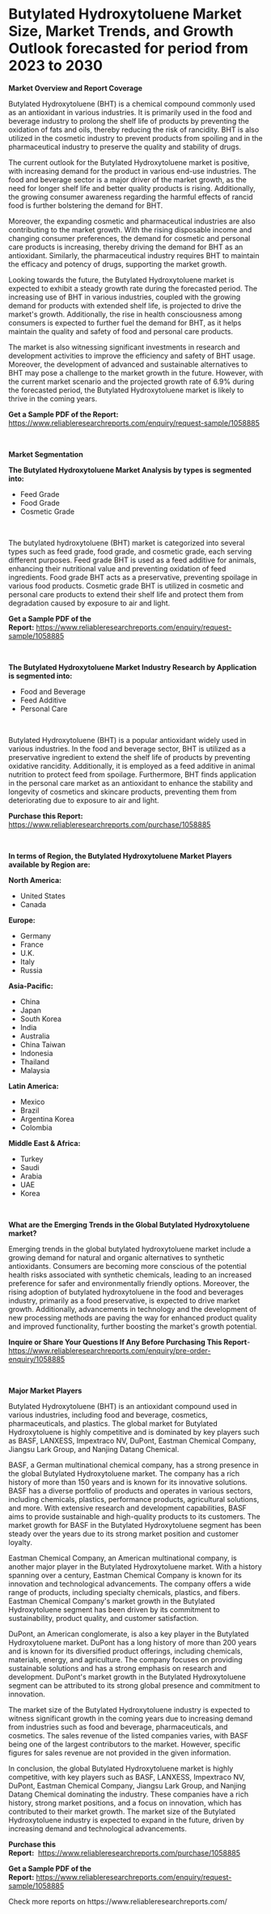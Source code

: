 <p><h1>Butylated Hydroxytoluene Market Size, Market Trends, and Growth Outlook forecasted for period from 2023 to 2030</h1></p><p><strong>Market Overview and Report Coverage</strong></p>
<p><p>Butylated Hydroxytoluene (BHT) is a chemical compound commonly used as an antioxidant in various industries. It is primarily used in the food and beverage industry to prolong the shelf life of products by preventing the oxidation of fats and oils, thereby reducing the risk of rancidity. BHT is also utilized in the cosmetic industry to prevent products from spoiling and in the pharmaceutical industry to preserve the quality and stability of drugs.</p><p>The current outlook for the Butylated Hydroxytoluene market is positive, with increasing demand for the product in various end-use industries. The food and beverage sector is a major driver of the market growth, as the need for longer shelf life and better quality products is rising. Additionally, the growing consumer awareness regarding the harmful effects of rancid food is further bolstering the demand for BHT.</p><p>Moreover, the expanding cosmetic and pharmaceutical industries are also contributing to the market growth. With the rising disposable income and changing consumer preferences, the demand for cosmetic and personal care products is increasing, thereby driving the demand for BHT as an antioxidant. Similarly, the pharmaceutical industry requires BHT to maintain the efficacy and potency of drugs, supporting the market growth.</p><p>Looking towards the future, the Butylated Hydroxytoluene market is expected to exhibit a steady growth rate during the forecasted period. The increasing use of BHT in various industries, coupled with the growing demand for products with extended shelf life, is projected to drive the market's growth. Additionally, the rise in health consciousness among consumers is expected to further fuel the demand for BHT, as it helps maintain the quality and safety of food and personal care products.</p><p>The market is also witnessing significant investments in research and development activities to improve the efficiency and safety of BHT usage. Moreover, the development of advanced and sustainable alternatives to BHT may pose a challenge to the market growth in the future. However, with the current market scenario and the projected growth rate of 6.9% during the forecasted period, the Butylated Hydroxytoluene market is likely to thrive in the coming years.</p></p>
<p><strong>Get a Sample PDF of the Report:</strong> <a href="https://www.reliableresearchreports.com/enquiry/request-sample/1058885">https://www.reliableresearchreports.com/enquiry/request-sample/1058885</a></p>
<p>&nbsp;</p>
<p><strong>Market Segmentation</strong></p>
<p><strong>The Butylated Hydroxytoluene Market Analysis by types is segmented into:</strong></p>
<p><ul><li>Feed Grade</li><li>Food Grade</li><li>Cosmetic Grade</li></ul></p>
<p>&nbsp;</p>
<p><p>The butylated hydroxytoluene (BHT) market is categorized into several types such as feed grade, food grade, and cosmetic grade, each serving different purposes. Feed grade BHT is used as a feed additive for animals, enhancing their nutritional value and preventing oxidation of feed ingredients. Food grade BHT acts as a preservative, preventing spoilage in various food products. Cosmetic grade BHT is utilized in cosmetic and personal care products to extend their shelf life and protect them from degradation caused by exposure to air and light.</p></p>
<p><strong>Get a Sample PDF of the Report:</strong>&nbsp;<a href="https://www.reliableresearchreports.com/enquiry/request-sample/1058885">https://www.reliableresearchreports.com/enquiry/request-sample/1058885</a></p>
<p>&nbsp;</p>
<p><strong>The Butylated Hydroxytoluene Market Industry Research by Application is segmented into:</strong></p>
<p><ul><li>Food and Beverage</li><li>Feed Additive</li><li>Personal Care</li></ul></p>
<p>&nbsp;</p>
<p><p>Butylated Hydroxytoluene (BHT) is a popular antioxidant widely used in various industries. In the food and beverage sector, BHT is utilized as a preservative ingredient to extend the shelf life of products by preventing oxidative rancidity. Additionally, it is employed as a feed additive in animal nutrition to protect feed from spoilage. Furthermore, BHT finds application in the personal care market as an antioxidant to enhance the stability and longevity of cosmetics and skincare products, preventing them from deteriorating due to exposure to air and light.</p></p>
<p><strong>Purchase this Report:</strong>&nbsp; <a href="https://www.reliableresearchreports.com/purchase/1058885">https://www.reliableresearchreports.com/purchase/1058885</a></p>
<p>&nbsp;</p>
<p><strong>In terms of Region, the Butylated Hydroxytoluene Market Players available by Region are:</strong></p>
<p>
    <p> <strong> North America: </strong>
        <ul>
            <li>United States</li>
            <li>Canada</li>
        </ul>
        </p> 
    <p> <strong> Europe: </strong>
        <ul>
            <li>Germany</li>
            <li>France</li>
            <li>U.K.</li>
            <li>Italy</li>
            <li>Russia</li>
        </ul>
        </p> 
    <p> <strong> Asia-Pacific: </strong>
        <ul>
            <li>China</li>
            <li>Japan</li>
            <li>South Korea</li>
            <li>India</li>
            <li>Australia</li>
            <li>China Taiwan</li>
            <li>Indonesia</li>
            <li>Thailand</li>
            <li>Malaysia</li>
        </ul>
        </p> 
    <p> <strong> Latin America: </strong>
        <ul>
            <li>Mexico</li>
            <li>Brazil</li>
            <li>Argentina Korea</li>
            <li>Colombia</li>
        </ul>
        </p> 
    <p> <strong> Middle East & Africa: </strong>
        <ul>
            <li>Turkey</li>
            <li>Saudi</li>
            <li>Arabia</li>
            <li>UAE</li>
            <li>Korea</li>
        </ul>
    </p>
    </p>
<p>&nbsp;</p>
<p><strong>What are the Emerging Trends in the Global Butylated Hydroxytoluene market?</strong></p>
<p><p>Emerging trends in the global butylated hydroxytoluene market include a growing demand for natural and organic alternatives to synthetic antioxidants. Consumers are becoming more conscious of the potential health risks associated with synthetic chemicals, leading to an increased preference for safer and environmentally friendly options. Moreover, the rising adoption of butylated hydroxytoluene in the food and beverages industry, primarily as a food preservative, is expected to drive market growth. Additionally, advancements in technology and the development of new processing methods are paving the way for enhanced product quality and improved functionality, further boosting the market's growth potential.</p></p>
<p><strong>Inquire or Share Your Questions If Any Before Purchasing This Report</strong>- <a href="https://www.reliableresearchreports.com/enquiry/pre-order-enquiry/1058885">https://www.reliableresearchreports.com/enquiry/pre-order-enquiry/1058885</a></p>
<p>&nbsp;</p>
<p><strong>Major Market Players</strong></p>
<p><p>Butylated Hydroxytoluene (BHT) is an antioxidant compound used in various industries, including food and beverage, cosmetics, pharmaceuticals, and plastics. The global market for Butylated Hydroxytoluene is highly competitive and is dominated by key players such as BASF, LANXESS, Impextraco NV, DuPont, Eastman Chemical Company, Jiangsu Lark Group, and Nanjing Datang Chemical.</p><p>BASF, a German multinational chemical company, has a strong presence in the global Butylated Hydroxytoluene market. The company has a rich history of more than 150 years and is known for its innovative solutions. BASF has a diverse portfolio of products and operates in various sectors, including chemicals, plastics, performance products, agricultural solutions, and more. With extensive research and development capabilities, BASF aims to provide sustainable and high-quality products to its customers. The market growth for BASF in the Butylated Hydroxytoluene segment has been steady over the years due to its strong market position and customer loyalty.</p><p>Eastman Chemical Company, an American multinational company, is another major player in the Butylated Hydroxytoluene market. With a history spanning over a century, Eastman Chemical Company is known for its innovation and technological advancements. The company offers a wide range of products, including specialty chemicals, plastics, and fibers. Eastman Chemical Company's market growth in the Butylated Hydroxytoluene segment has been driven by its commitment to sustainability, product quality, and customer satisfaction.</p><p>DuPont, an American conglomerate, is also a key player in the Butylated Hydroxytoluene market. DuPont has a long history of more than 200 years and is known for its diversified product offerings, including chemicals, materials, energy, and agriculture. The company focuses on providing sustainable solutions and has a strong emphasis on research and development. DuPont's market growth in the Butylated Hydroxytoluene segment can be attributed to its strong global presence and commitment to innovation.</p><p>The market size of the Butylated Hydroxytoluene industry is expected to witness significant growth in the coming years due to increasing demand from industries such as food and beverage, pharmaceuticals, and cosmetics. The sales revenue of the listed companies varies, with BASF being one of the largest contributors to the market. However, specific figures for sales revenue are not provided in the given information.</p><p>In conclusion, the global Butylated Hydroxytoluene market is highly competitive, with key players such as BASF, LANXESS, Impextraco NV, DuPont, Eastman Chemical Company, Jiangsu Lark Group, and Nanjing Datang Chemical dominating the industry. These companies have a rich history, strong market positions, and a focus on innovation, which has contributed to their market growth. The market size of the Butylated Hydroxytoluene industry is expected to expand in the future, driven by increasing demand and technological advancements.</p></p>
<p><strong>Purchase this Report:</strong>&nbsp;&nbsp;<a href="https://www.reliableresearchreports.com/purchase/1058885">https://www.reliableresearchreports.com/purchase/1058885</a></p>
<p></p>
<p><strong>Get a Sample PDF of the Report:</strong>&nbsp;<a href="https://www.reliableresearchreports.com/enquiry/request-sample/1058885">https://www.reliableresearchreports.com/enquiry/request-sample/1058885</a></p>
<p>Check more reports on https://www.reliableresearchreports.com/</p>